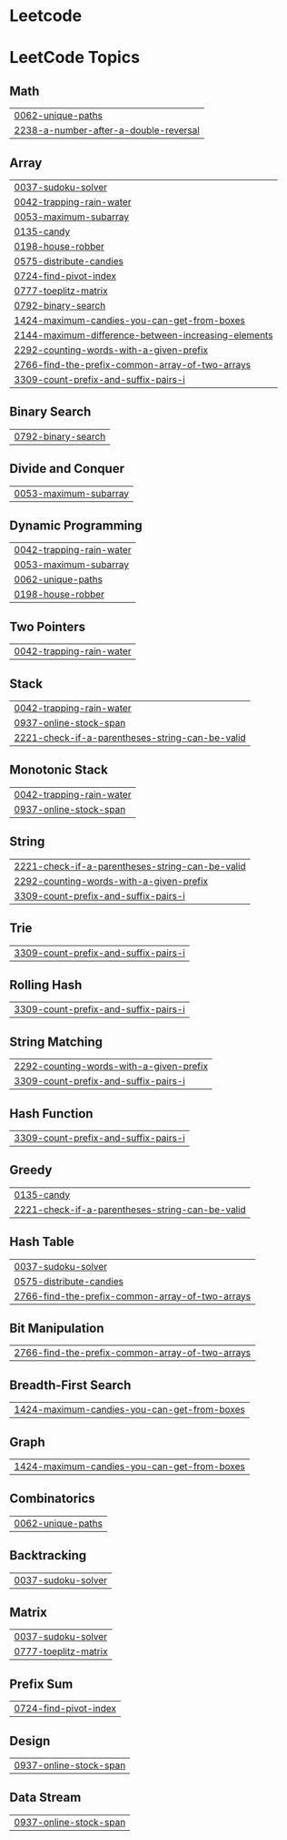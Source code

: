 # Leetcode
<!---LeetCode Topics Start-->
# LeetCode Topics
## Math
|  |
| ------- |
| [0062-unique-paths](https://github.com/zenithria414/Leetcode/tree/master/0062-unique-paths) |
| [2238-a-number-after-a-double-reversal](https://github.com/zenithria414/Leetcode/tree/master/2238-a-number-after-a-double-reversal) |
## Array
|  |
| ------- |
| [0037-sudoku-solver](https://github.com/zenithria414/Leetcode/tree/master/0037-sudoku-solver) |
| [0042-trapping-rain-water](https://github.com/zenithria414/Leetcode/tree/master/0042-trapping-rain-water) |
| [0053-maximum-subarray](https://github.com/zenithria414/Leetcode/tree/master/0053-maximum-subarray) |
| [0135-candy](https://github.com/zenithria414/Leetcode/tree/master/0135-candy) |
| [0198-house-robber](https://github.com/zenithria414/Leetcode/tree/master/0198-house-robber) |
| [0575-distribute-candies](https://github.com/zenithria414/Leetcode/tree/master/0575-distribute-candies) |
| [0724-find-pivot-index](https://github.com/zenithria414/Leetcode/tree/master/0724-find-pivot-index) |
| [0777-toeplitz-matrix](https://github.com/zenithria414/Leetcode/tree/master/0777-toeplitz-matrix) |
| [0792-binary-search](https://github.com/zenithria414/Leetcode/tree/master/0792-binary-search) |
| [1424-maximum-candies-you-can-get-from-boxes](https://github.com/zenithria414/Leetcode/tree/master/1424-maximum-candies-you-can-get-from-boxes) |
| [2144-maximum-difference-between-increasing-elements](https://github.com/zenithria414/Leetcode/tree/master/2144-maximum-difference-between-increasing-elements) |
| [2292-counting-words-with-a-given-prefix](https://github.com/zenithria414/Leetcode/tree/master/2292-counting-words-with-a-given-prefix) |
| [2766-find-the-prefix-common-array-of-two-arrays](https://github.com/zenithria414/Leetcode/tree/master/2766-find-the-prefix-common-array-of-two-arrays) |
| [3309-count-prefix-and-suffix-pairs-i](https://github.com/zenithria414/Leetcode/tree/master/3309-count-prefix-and-suffix-pairs-i) |
## Binary Search
|  |
| ------- |
| [0792-binary-search](https://github.com/zenithria414/Leetcode/tree/master/0792-binary-search) |
## Divide and Conquer
|  |
| ------- |
| [0053-maximum-subarray](https://github.com/zenithria414/Leetcode/tree/master/0053-maximum-subarray) |
## Dynamic Programming
|  |
| ------- |
| [0042-trapping-rain-water](https://github.com/zenithria414/Leetcode/tree/master/0042-trapping-rain-water) |
| [0053-maximum-subarray](https://github.com/zenithria414/Leetcode/tree/master/0053-maximum-subarray) |
| [0062-unique-paths](https://github.com/zenithria414/Leetcode/tree/master/0062-unique-paths) |
| [0198-house-robber](https://github.com/zenithria414/Leetcode/tree/master/0198-house-robber) |
## Two Pointers
|  |
| ------- |
| [0042-trapping-rain-water](https://github.com/zenithria414/Leetcode/tree/master/0042-trapping-rain-water) |
## Stack
|  |
| ------- |
| [0042-trapping-rain-water](https://github.com/zenithria414/Leetcode/tree/master/0042-trapping-rain-water) |
| [0937-online-stock-span](https://github.com/zenithria414/Leetcode/tree/master/0937-online-stock-span) |
| [2221-check-if-a-parentheses-string-can-be-valid](https://github.com/zenithria414/Leetcode/tree/master/2221-check-if-a-parentheses-string-can-be-valid) |
## Monotonic Stack
|  |
| ------- |
| [0042-trapping-rain-water](https://github.com/zenithria414/Leetcode/tree/master/0042-trapping-rain-water) |
| [0937-online-stock-span](https://github.com/zenithria414/Leetcode/tree/master/0937-online-stock-span) |
## String
|  |
| ------- |
| [2221-check-if-a-parentheses-string-can-be-valid](https://github.com/zenithria414/Leetcode/tree/master/2221-check-if-a-parentheses-string-can-be-valid) |
| [2292-counting-words-with-a-given-prefix](https://github.com/zenithria414/Leetcode/tree/master/2292-counting-words-with-a-given-prefix) |
| [3309-count-prefix-and-suffix-pairs-i](https://github.com/zenithria414/Leetcode/tree/master/3309-count-prefix-and-suffix-pairs-i) |
## Trie
|  |
| ------- |
| [3309-count-prefix-and-suffix-pairs-i](https://github.com/zenithria414/Leetcode/tree/master/3309-count-prefix-and-suffix-pairs-i) |
## Rolling Hash
|  |
| ------- |
| [3309-count-prefix-and-suffix-pairs-i](https://github.com/zenithria414/Leetcode/tree/master/3309-count-prefix-and-suffix-pairs-i) |
## String Matching
|  |
| ------- |
| [2292-counting-words-with-a-given-prefix](https://github.com/zenithria414/Leetcode/tree/master/2292-counting-words-with-a-given-prefix) |
| [3309-count-prefix-and-suffix-pairs-i](https://github.com/zenithria414/Leetcode/tree/master/3309-count-prefix-and-suffix-pairs-i) |
## Hash Function
|  |
| ------- |
| [3309-count-prefix-and-suffix-pairs-i](https://github.com/zenithria414/Leetcode/tree/master/3309-count-prefix-and-suffix-pairs-i) |
## Greedy
|  |
| ------- |
| [0135-candy](https://github.com/zenithria414/Leetcode/tree/master/0135-candy) |
| [2221-check-if-a-parentheses-string-can-be-valid](https://github.com/zenithria414/Leetcode/tree/master/2221-check-if-a-parentheses-string-can-be-valid) |
## Hash Table
|  |
| ------- |
| [0037-sudoku-solver](https://github.com/zenithria414/Leetcode/tree/master/0037-sudoku-solver) |
| [0575-distribute-candies](https://github.com/zenithria414/Leetcode/tree/master/0575-distribute-candies) |
| [2766-find-the-prefix-common-array-of-two-arrays](https://github.com/zenithria414/Leetcode/tree/master/2766-find-the-prefix-common-array-of-two-arrays) |
## Bit Manipulation
|  |
| ------- |
| [2766-find-the-prefix-common-array-of-two-arrays](https://github.com/zenithria414/Leetcode/tree/master/2766-find-the-prefix-common-array-of-two-arrays) |
## Breadth-First Search
|  |
| ------- |
| [1424-maximum-candies-you-can-get-from-boxes](https://github.com/zenithria414/Leetcode/tree/master/1424-maximum-candies-you-can-get-from-boxes) |
## Graph
|  |
| ------- |
| [1424-maximum-candies-you-can-get-from-boxes](https://github.com/zenithria414/Leetcode/tree/master/1424-maximum-candies-you-can-get-from-boxes) |
## Combinatorics
|  |
| ------- |
| [0062-unique-paths](https://github.com/zenithria414/Leetcode/tree/master/0062-unique-paths) |
## Backtracking
|  |
| ------- |
| [0037-sudoku-solver](https://github.com/zenithria414/Leetcode/tree/master/0037-sudoku-solver) |
## Matrix
|  |
| ------- |
| [0037-sudoku-solver](https://github.com/zenithria414/Leetcode/tree/master/0037-sudoku-solver) |
| [0777-toeplitz-matrix](https://github.com/zenithria414/Leetcode/tree/master/0777-toeplitz-matrix) |
## Prefix Sum
|  |
| ------- |
| [0724-find-pivot-index](https://github.com/zenithria414/Leetcode/tree/master/0724-find-pivot-index) |
## Design
|  |
| ------- |
| [0937-online-stock-span](https://github.com/zenithria414/Leetcode/tree/master/0937-online-stock-span) |
## Data Stream
|  |
| ------- |
| [0937-online-stock-span](https://github.com/zenithria414/Leetcode/tree/master/0937-online-stock-span) |
<!---LeetCode Topics End-->